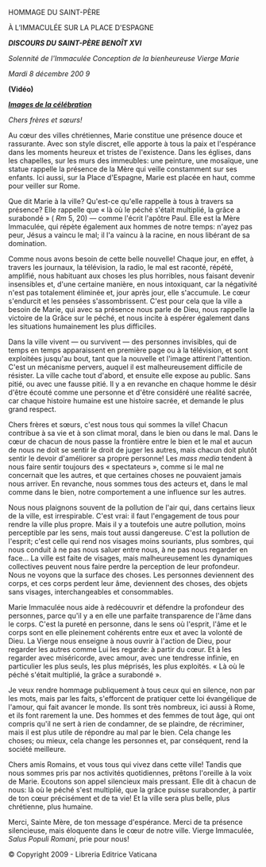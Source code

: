 HOMMAGE DU SAINT-PÈRE

À L’IMMACULÉE SUR LA PLACE D'ESPAGNE

***DISCOURS DU SAINT-PÈRE BENOÎT XVI***

*Solennité de l'Immaculée Conception de la bienheureuse Vierge Marie*

*Mardi 8 décembre 200* *9*

**(Vidéo)**

***[Images de la célébration](http://www.vatican.va/news_services/liturgy/photogallery/2009/20091208/index.html)***

*Chers frères et sœurs!*

Au cœur des villes chrétiennes, Marie constitue une présence douce et rassurante. Avec son style discret, elle apporte à tous la paix et l'espérance dans les moments heureux et tristes de l'existence. Dans les églises, dans les chapelles, sur les murs des immeubles: une peinture, une mosaïque, une statue rappelle la présence de la Mère qui veille constamment sur ses enfants. Ici aussi, sur la Place d'Espagne, Marie est placée en haut, comme pour veiller sur Rome.

Que dit Marie à la ville? Qu'est-ce qu'elle rappelle à tous à travers sa présence? Elle rappelle que « là où le péché s'était multiplié, la grâce a surabondé » ( *Rm* 5, 20) — comme l'écrit l'apôtre Paul. Elle est la Mère Immaculée, qui répète également aux hommes de notre temps: n'ayez pas peur, Jésus a vaincu le mal; il l'a vaincu à la racine, en nous libérant de sa domination.

Comme nous avons besoin de cette belle nouvelle! Chaque jour, en effet, à travers les journaux, la télévision, la radio, le mal est raconté, répété, amplifié, nous habituant aux choses les plus horribles, nous faisant devenir insensibles et, d'une certaine manière, en nous intoxiquant, car la négativité n'est pas totalement éliminée et, jour après jour, elle s'accumule. Le cœur s'endurcit et les pensées s'assombrissent. C'est pour cela que la ville a besoin de Marie, qui avec sa présence nous parle de Dieu, nous rappelle la victoire de la Grâce sur le péché, et nous incite à espérer également dans les situations humainement les plus difficiles.

Dans la ville vivent — ou survivent — des personnes invisibles, qui de temps en temps apparaissent en première page ou à la télévision, et sont exploitées jusqu'au bout, tant que la nouvelle et l'image attirent l'attention. C'est un mécanisme pervers, auquel il est malheureusement difficile de résister. La ville cache tout d'abord, et ensuite elle expose au public. Sans pitié, ou avec une fausse pitié. Il y a en revanche en chaque homme le désir d'être écouté comme une personne et d'être considéré une réalité sacrée, car chaque histoire humaine est une histoire sacrée, et demande le plus grand respect.

Chers frères et sœurs, c'est nous tous qui sommes la ville! Chacun contribue à sa vie et à son climat moral, dans le bien ou dans le mal. Dans le cœur de chacun de nous passe la frontière entre le bien et le mal et aucun de nous ne doit se sentir le droit de juger les autres, mais chacun doit plutôt sentir le devoir d'améliorer sa propre personne! Les *mass media* tendent à nous faire sentir toujours des « spectateurs », comme si le mal ne concernait que les autres, et que certaines choses ne pouvaient jamais nous arriver. En revanche, nous sommes tous des acteurs et, dans le mal comme dans le bien, notre comportement a une influence sur les autres.

Nous nous plaignons souvent de la pollution de l'air qui, dans certains lieux de la ville, est irrespirable. C'est vrai: il faut l'engagement de tous pour rendre la ville plus propre. Mais il y a toutefois une autre pollution, moins perceptible par les sens, mais tout aussi dangereuse. C'est la pollution de l'esprit; c'est celle qui rend nos visages moins souriants, plus sombres, qui nous conduit à ne pas nous saluer entre nous, à ne pas nous regarder en face... La ville est faite de visages, mais malheureusement les dynamiques collectives peuvent nous faire perdre la perception de leur profondeur. Nous ne voyons que la surface des choses. Les personnes deviennent des corps, et ces corps perdent leur âme, deviennent des choses, des objets sans visages, interchangeables et consommables.

Marie Immaculée nous aide à redécouvrir et défendre la profondeur des personnes, parce qu'il y a en elle une parfaite transparence de l'âme dans le corps. C'est la pureté en personne, dans le sens où l'esprit, l'âme et le corps sont en elle pleinement cohérents entre eux et avec la volonté de Dieu. La Vierge nous enseigne à nous ouvrir à l'action de Dieu, pour regarder les autres comme Lui les regarde: à partir du cœur. Et à les regarder avec miséricorde, avec amour, avec une tendresse infinie, en particulier les plus seuls, les plus méprisés, les plus exploités. « Là où le péché s'était multiplié, la grâce a surabondé ».

Je veux rendre hommage publiquement à tous ceux qui en silence, non par les mots, mais par les faits, s'efforcent de pratiquer cette loi évangélique de l'amour, qui fait avancer le monde. Ils sont très nombreux, ici aussi à Rome, et ils font rarement la une. Des hommes et des femmes de tout âge, qui ont compris qu'il ne sert à rien de condamner, de se plaindre, de récriminer, mais il est plus utile de répondre au mal par le bien. Cela change les choses; ou mieux, cela change les personnes et, par conséquent, rend la société meilleure.

Chers amis Romains, et vous tous qui vivez dans cette ville! Tandis que nous sommes pris par nos activités quotidiennes, prêtons l'oreille à la voix de Marie. Ecoutons son appel silencieux mais pressant. Elle dit à chacun de nous: là où le péché s'est multiplié, que la grâce puisse surabonder, à partir de ton cœur précisément et de ta vie! Et la ville sera plus belle, plus chrétienne, plus humaine.

Merci, Sainte Mère, de ton message d'espérance. Merci de ta présence silencieuse, mais éloquente dans le cœur de notre ville. Vierge Immaculée, *Salus Populi Romani*, prie pour nous!

© Copyright 2009 - Libreria Editrice Vaticana